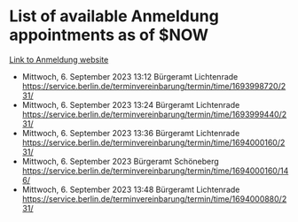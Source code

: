 # List of available Anmeldung appointments as of $NOW
[Link to Anmeldung website](https://service.berlin.de/terminvereinbarung/termin/tag.php?termin=1&anliegen[]=120686&dienstleisterlist=122210,122217,327316,122219,327312,122227,327314,122231,327346,122243,327348,122254,122252,329742,122260,329745,122262,329748,122271,327278,122273,327274,122277,327276,330436,122280,327294,122282,327290,122284,327292,122291,327270,122285,327266,122286,327264,122296,327268,150230,329760,122297,327286,122294,327284,122312,329763,122314,329775,122304,327330,122311,327334,122309,327332,317869,122281,327352,122279,329772,122283,122276,327324,122274,327326,122267,329766,122246,327318,122251,327320,122257,327322,122208,327298,122226,327300&herkunft=http%3A%2F%2Fservice.berlin.de%2Fdienstleistung%2F120686%2F)
- Mittwoch, 6. September 2023 13:12 Bürgeramt Lichtenrade https://service.berlin.de/terminvereinbarung/termin/time/1693998720/231/
- Mittwoch, 6. September 2023 13:24 Bürgeramt Lichtenrade https://service.berlin.de/terminvereinbarung/termin/time/1693999440/231/
- Mittwoch, 6. September 2023 13:36 Bürgeramt Lichtenrade https://service.berlin.de/terminvereinbarung/termin/time/1694000160/231/
- Mittwoch, 6. September 2023  Bürgeramt Schöneberg https://service.berlin.de/terminvereinbarung/termin/time/1694000160/146/
- Mittwoch, 6. September 2023 13:48 Bürgeramt Lichtenrade https://service.berlin.de/terminvereinbarung/termin/time/1694000880/231/
